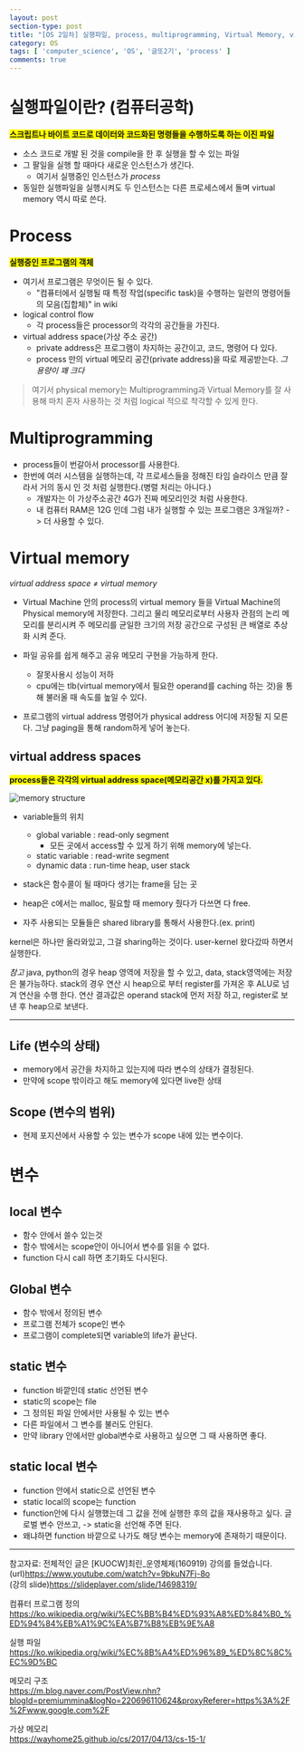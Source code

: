 ```yaml
---
layout: post
section-type: post
title: "[OS 2일차] 실행파일, process, multiprogramming, Virtual Memory, virtual address spaces, Life, Scope, variable, local variable, static variable, static local variable "
category: OS
tags: [ 'computer_science', 'OS', '글또2기', 'process' ]
comments: true
---
```


# 실행파일이란? (컴퓨터공학)
<span style="background-color:yellow"><b>스크립트나 바이트 코드로 데이터와 코드화된 명령들을 수행하도록 하는 이진 파일</b></span>

- 소스 코드로 개발 된 것을 compile을 한 후 실행을 할 수 있는 파일
- 그 팔일을 실행 할 때마다 새로운 인스턴스가 생긴다.
  - 여기서 실행중인 인스턴스가 *process*
- 동일한 실행파일을 실행시켜도 두 인스턴스는 다른 프로세스에서 돌며 virtual memory 역시 따로 쓴다.


# Process
<span style="background-color:yellow"><b>실행중인 프로그램의 객체</b></span>

- 여기서 프로그램은 무엇이든 될 수 있다.
  - "컴퓨터에서 실행될 때 특정 작업(specific task)을 수행하는 일련의 명령어들의 모음(집합체)" in wiki
- logical control flow
  - 각 process들은 processor의 각각의 공간들을 가진다.
- virtual address space(가상 주소 공간)
  - private address은 프로그램이 차지하는 공간이고, 코드, 명령어 다 있다.
  - process 만의 virtual 메모리 공간(private address)을 따로 제공받는다. *그 용량이 꽤 크다*

> 여기서 physical memory는 Multiprogramming과 Virtual Memory를 잘 사용해 마치 혼자 사용하는 것 처럼 logical 적으로 착각할 수 있게 한다.


# Multiprogramming
- process들이 번갈아서 processor를 사용한다.
- 한번에 여러 시스템을 실행하는데, 각 프로세스들을 정해진 타임 슬라이스 만큼 잘라서 거의 동시 인 것 처럼 실행한다.(병렬 처리는 아니다.)
  - 개발자는 이 가상주소공간 4G가 진짜 메모리인것 처럼 사용한다.
  - 내 컴퓨터 RAM은 12G 인데 그럼 내가 실행할 수 있는 프로그램은 3개일까? -> 더 사용할 수 있다.


# Virtual memory
*virtual address space ≠ virtual memory*
- Virtual Machine 안의 process의 virtual memory 들을 Virtual Machine의 Physical memory에 저장한다.
그리고  물리 메모리로부터 사용자 관점의 논리 메모리를 분리시켜 주 메모리를 균일한 크기의 저장 공간으로 구성된 큰 배열로 추상화 시켜 준다.
- 파일 공유를 쉽게 해주고 공유 메모리 구현을 가능하게 한다.
  - 잘못사용시 성능이 저하
  - cpu에는 tlb(virtual memory에서 필요한 operand를 caching 하는 것)을 통해 불러올 때 속도를 높일 수 있다.

- 프로그램의 virtual address 명령어가 physical address 어디에 저장될 지 모른다. 그냥 paging을 통해 random하게 넣어 놓는다.



## virtual address spaces
<span style="background-color:yellow"><b>process들은 각각의 virtual address space(메모리공간 x)를 가지고 있다.</b></span>


![memory structure](https://dl.dropbox.com/s/zqeil569e2ia2vx/Screenshot%202019-01-04%2014.49.22.png)

- variable들의 위치
  - global variable : read-only segment
    - 모든 곳에서 access할 수 있게 하기 위해 memory에 넣는다.
  - static variable : read-write segment
  - dynamic data : run-time heap, user stack

- stack은 함수콜이 될 때마다 생기는 frame을 담는 곳
- heap은 c에서는 malloc, 필요할 때 memory 줬다가 다쓰면 다 free.
- 자주 사용되는 모듈들은 shared library를 통해서 사용한다.(ex. print)

kernel은 하나만 올라와있고, 그걸 sharing하는 것이다.
user-kernel 왔다갔따 하면서 실행한다.

*참고*
java, python의 경우 heap 영역에 저장을 할 수 있고, data, stack영역에는 저장은 불가능하다.
stack의 경우 연산 시 heap으로 부터 register를 가져온 후 ALU로 넘겨 연산을 수행 한다.
연산 결과값은 operand stack에 먼저 저장 하고, register로 보낸 후 heap으로 보낸다.

---

## Life (변수의 상태)
- memory에서 공간을 차지하고 있는지에 따라 변수의 상태가 결정된다.
- 만약에 scope 밖이라고 해도 memory에 있다면 live한 상태


## Scope (변수의 범위)
- 현제 포지션에서 사용할 수 있는 변수가 scope 내에 있는 변수이다.


# 변수
## local 변수
- 함수 안에서 쓸수 있는것
- 함수 밖에서는 scope안이 아니어서 변수를 읽을 수 없다.
- function 다시 call 하면 초기화도 다시된다.


## Global 변수
- 함수 밖에서 정의된 변수
- 프로그램 전체가 scope인 변수
- 프로그램이 complete되면 variable의 life가 끝난다.


## static 변수
- function 바깥인데 static 선언된 변수
- static의 scope는 file
- 그 정의된 파일 안에서만 사용될 수 있는 변수
- 다른 파일에서 그 변수를 불러도 안된다.
- 만약 library 안에서만 global변수로 사용하고 싶으면 그 때 사용하면 좋다.


## static local 변수
- function 안에서 static으로 선언된 변수
- static local의 scope는 function
- function안에 다시 실행했는데 그 값을 전에 실행한 후의 값을 재사용하고 싶다. 글로벌 변수 안쓰고, -> static을 선언해 주면 된다.
- 왜냐하면 function 바깥으로 나가도 해당 변수는 memory에 존재하기 때문이다.

----

참고자료:
전체적인 글은 [KUOCW]최린_운영체제(160919) 강의를 들었습니다.  
(url)https://www.youtube.com/watch?v=9bkuN7Fj-8o  
(강의 slide)https://slideplayer.com/slide/14698319/  

컴퓨터 프로그램 정의  
https://ko.wikipedia.org/wiki/%EC%BB%B4%ED%93%A8%ED%84%B0_%ED%94%84%EB%A1%9C%EA%B7%B8%EB%9E%A8  

실행 파일  
https://ko.wikipedia.org/wiki/%EC%8B%A4%ED%96%89_%ED%8C%8C%EC%9D%BC  

메모리 구조  
https://m.blog.naver.com/PostView.nhn?blogId=premiummina&logNo=220696110624&proxyReferer=https%3A%2F%2Fwww.google.com%2F  

가상 메모리  
https://wayhome25.github.io/cs/2017/04/13/cs-15-1/  

